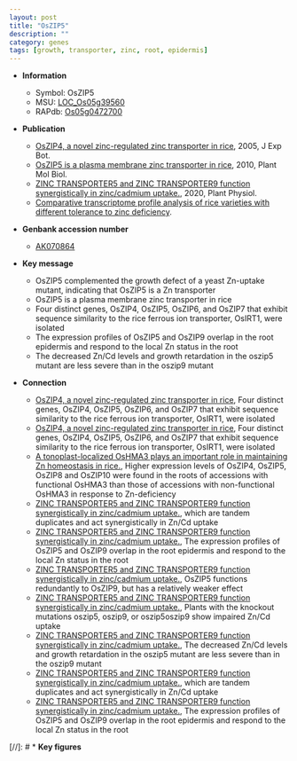 ```yaml
---
layout: post
title: "OsZIP5"
description: ""
category: genes
tags: [growth, transporter, zinc, root, epidermis]
---
```


* **Information**  
    + Symbol: OsZIP5  
    + MSU: [LOC_Os05g39560](http://rice.plantbiology.msu.edu/cgi-bin/ORF_infopage.cgi?orf=LOC_Os05g39560)  
    + RAPdb: [Os05g0472700](http://rapdb.dna.affrc.go.jp/viewer/gbrowse_details/irgsp1?name=Os05g0472700)  

* **Publication**  
    + [OsZIP4, a novel zinc-regulated zinc transporter in rice](http://www.ncbi.nlm.nih.gov/pubmed?term=OsZIP4,+a+novel+zinc-regulated+zinc+transporter+in+rice%5BTitle%5D), 2005, J Exp Bot.
    + [OsZIP5 is a plasma membrane zinc transporter in rice](http://www.ncbi.nlm.nih.gov/pubmed?term=OsZIP5+is+a+plasma+membrane+zinc+transporter+in+rice%5BTitle%5D), 2010, Plant Mol Biol.
    + [ZINC TRANSPORTER5 and ZINC TRANSPORTER9 function synergistically in zinc/cadmium uptake.](http://www.ncbi.nlm.nih.gov/pubmed?term=ZINC+TRANSPORTER5+and+ZINC+TRANSPORTER9+function+synergistically+in+zinc/cadmium+uptake.%5BTitle%5D), 2020, Plant Physiol.
    + [Comparative transcriptome profile analysis of rice varieties with different tolerance to zinc deficiency](Stuttg).

* **Genbank accession number**  
    + [AK070864](http://www.ncbi.nlm.nih.gov/nuccore/AK070864)

* **Key message**  
    + OsZIP5 complemented the growth defect of a yeast Zn-uptake mutant, indicating that OsZIP5 is a Zn transporter
    + OsZIP5 is a plasma membrane zinc transporter in rice
    + Four distinct genes, OsZIP4, OsZIP5, OsZIP6, and OsZIP7 that exhibit sequence similarity to the rice ferrous ion transporter, OsIRT1, were isolated
    + The expression profiles of OsZIP5 and OsZIP9 overlap in the root epidermis and respond to the local Zn status in the root
    + The decreased Zn/Cd levels and growth retardation in the oszip5 mutant are less severe than in the oszip9 mutant

* **Connection**  
    + [OsZIP4, a novel zinc-regulated zinc transporter in rice](http://www.ncbi.nlm.nih.gov/pubmed?term=OsZIP4,+a+novel+zinc-regulated+zinc+transporter+in+rice%5BTitle%5D), Four distinct genes, OsZIP4, OsZIP5, OsZIP6, and OsZIP7 that exhibit sequence similarity to the rice ferrous ion transporter, OsIRT1, were isolated
    + [OsZIP4, a novel zinc-regulated zinc transporter in rice](http://www.ncbi.nlm.nih.gov/pubmed?term=OsZIP4,+a+novel+zinc-regulated+zinc+transporter+in+rice%5BTitle%5D), Four distinct genes, OsZIP4, OsZIP5, OsZIP6, and OsZIP7 that exhibit sequence similarity to the rice ferrous ion transporter, OsIRT1, were isolated
    + [A tonoplast-localized OsHMA3 plays an important role in maintaining Zn homeostasis in rice.](http://www.ncbi.nlm.nih.gov/pubmed?term=A+tonoplast-localized+OsHMA3+plays+an+important+role+in+maintaining+Zn+homeostasis+in+rice.%5BTitle%5D),  Higher expression levels of OsZIP4, OsZIP5, OsZIP8 and OsZIP10 were found in the roots of accessions with functional OsHMA3 than those of accessions with non-functional OsHMA3 in response to Zn-deficiency
    + [ZINC TRANSPORTER5 and ZINC TRANSPORTER9 function synergistically in zinc/cadmium uptake.](OsZIP9), which are tandem duplicates and act synergistically in Zn/Cd uptake
    + [ZINC TRANSPORTER5 and ZINC TRANSPORTER9 function synergistically in zinc/cadmium uptake.](http://www.ncbi.nlm.nih.gov/pubmed?term=ZINC+TRANSPORTER5+and+ZINC+TRANSPORTER9+function+synergistically+in+zinc/cadmium+uptake.%5BTitle%5D),  The expression profiles of OsZIP5 and OsZIP9 overlap in the root epidermis and respond to the local Zn status in the root
    + [ZINC TRANSPORTER5 and ZINC TRANSPORTER9 function synergistically in zinc/cadmium uptake.](http://www.ncbi.nlm.nih.gov/pubmed?term=ZINC+TRANSPORTER5+and+ZINC+TRANSPORTER9+function+synergistically+in+zinc/cadmium+uptake.%5BTitle%5D),  OsZIP5 functions redundantly to OsZIP9, but has a relatively weaker effect
    + [ZINC TRANSPORTER5 and ZINC TRANSPORTER9 function synergistically in zinc/cadmium uptake.](http://www.ncbi.nlm.nih.gov/pubmed?term=ZINC+TRANSPORTER5+and+ZINC+TRANSPORTER9+function+synergistically+in+zinc/cadmium+uptake.%5BTitle%5D),  Plants with the knockout mutations oszip5, oszip9, or oszip5oszip9 show impaired Zn/Cd uptake
    + [ZINC TRANSPORTER5 and ZINC TRANSPORTER9 function synergistically in zinc/cadmium uptake.](http://www.ncbi.nlm.nih.gov/pubmed?term=ZINC+TRANSPORTER5+and+ZINC+TRANSPORTER9+function+synergistically+in+zinc/cadmium+uptake.%5BTitle%5D),  The decreased Zn/Cd levels and growth retardation in the oszip5 mutant are less severe than in the oszip9 mutant
    + [ZINC TRANSPORTER5 and ZINC TRANSPORTER9 function synergistically in zinc/cadmium uptake.](OsZIP9), which are tandem duplicates and act synergistically in Zn/Cd uptake
    + [ZINC TRANSPORTER5 and ZINC TRANSPORTER9 function synergistically in zinc/cadmium uptake.](http://www.ncbi.nlm.nih.gov/pubmed?term=ZINC+TRANSPORTER5+and+ZINC+TRANSPORTER9+function+synergistically+in+zinc/cadmium+uptake.%5BTitle%5D),  The expression profiles of OsZIP5 and OsZIP9 overlap in the root epidermis and respond to the local Zn status in the root

[//]: # * **Key figures**  


